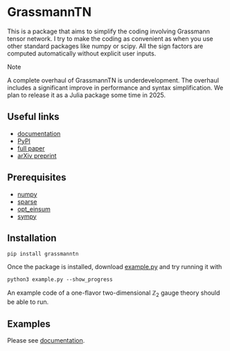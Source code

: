 # GrassmannTN
This is a package that aims to simplify the coding involving Grassmann tensor network.
I try to make the coding as convenient as when you use other standard packages like numpy or scipy.
All the sign factors are computed automatically without explicit user inputs.

> [!NOTE]
> A complete overhaul of GrassmannTN is underdevelopment. The overhaul includes a significant improve in performance and syntax simplification. We plan to release it as a Julia package some time in 2025.

## Useful links
- [documentation](https://ayosprakob.github.io/grassmanntn/)
- [PyPI](https://pypi.org/project/grassmanntn/)
- [full paper](https://scipost.org/SciPostPhysCodeb.20/pdf)
- [arXiv preprint](https://doi.org/10.48550/arXiv.2309.07557)

## Prerequisites

- [numpy](https://numpy.org/doc/stable/index.html)
- [sparse](https://sparse.pydata.org/en/stable/)
- [opt_einsum](https://optimized-einsum.readthedocs.io/en/stable/)
- [sympy](https://www.sympy.org/)

## Installation
```
pip install grassmanntn
```

Once the package is installed, download [example.py](https://github.com/ayosprakob/grassmanntn/blob/main/example.py) and try running it with
```
python3 example.py --show_progress
```
An example code of a one-flavor two-dimensional $`\mathbb{Z}_2`$ gauge theory should be able to run.

## Examples
Please see [documentation](https://ayosprakob.github.io/grassmanntn/).
